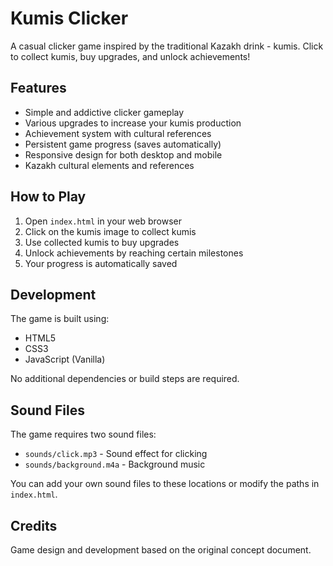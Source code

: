 # Kumis Clicker

A casual clicker game inspired by the traditional Kazakh drink - kumis. Click to collect kumis, buy upgrades, and unlock achievements!

## Features

- Simple and addictive clicker gameplay
- Various upgrades to increase your kumis production
- Achievement system with cultural references
- Persistent game progress (saves automatically)
- Responsive design for both desktop and mobile
- Kazakh cultural elements and references

## How to Play

1. Open `index.html` in your web browser
2. Click on the kumis image to collect kumis
3. Use collected kumis to buy upgrades
4. Unlock achievements by reaching certain milestones
5. Your progress is automatically saved

## Development

The game is built using:
- HTML5
- CSS3
- JavaScript (Vanilla)

No additional dependencies or build steps are required.

## Sound Files

The game requires two sound files:
- `sounds/click.mp3` - Sound effect for clicking
- `sounds/background.m4a` - Background music

You can add your own sound files to these locations or modify the paths in `index.html`.

## Credits

Game design and development based on the original concept document. 